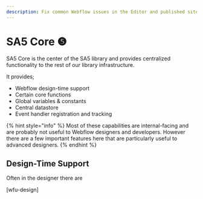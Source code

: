 ```yaml
---
description: Fix common Webflow issues in the Editor and published site.
---
```


# SA5 Core ❺

SA5 Core is the center of the SA5 library and provides centralized functionality to the rest of our library infrastructure.&#x20;

It provides;

* Webflow design-time support
* Certain core functions
* Global variables & constants
* Central datastore&#x20;
* Event handler registration and tracking

{% hint style="info" %}
Most of these capabilities are internal-facing and are probably not useful to Webflow designers and developers. However there are a few important features here that are particularly useful to advanced designers.
{% endhint %}

## Design-Time Support

Often in the designer there are&#x20;

\[wfu-design]





